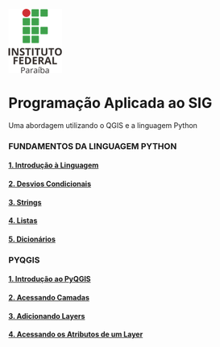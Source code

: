 ![ifpb](.pastes/ifpb.png)


# Programação Aplicada ao SIG
Uma abordagem utilizando o QGIS e a linguagem Python

### FUNDAMENTOS DA LINGUAGEM PYTHON

#### [1. Introdução à Linguagem][a]
#### [2. Desvios Condicionais][b]
#### [3. Strings][c]
#### [4. Listas][d]
#### [5. Dicionários][e]

### PYQGIS

#### [1. Introdução ao PyQGIS][1]
#### [2. Acessando Camadas][2]
#### [3. Adicionando Layers][3]
#### [4. Acessando os Atributos de um Layer][4]


[a]:1-introducao-a-linguagem.md
[b]:2-desvios-condicionais.md
[c]:3-strings.md
[d]:4-listas.md
[e]:5-dicionarios.md

[1]:1-introducao-ao-pyqgis.md
[2]:2-acessando-camadas.md
[3]:3-adicionando-layers.md
[4]:4-acessando-os-atributos-de-um-layer.md





